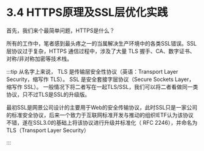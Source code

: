 # 3.4 HTTPS原理及SSL层优化实践

首先，我们来个最简单问题，HTTPS是什么？


所有的工作中，笔者感到最头疼之一的当属解决生产环境中的各类SSL错误。SSL层协议过于复杂，HTTPS 通信过程中，涉及了大量 TLS 握手、CA、数字证书、对称/非对称加密等技术栈。

:::tip <i></i>
从名字上来说，
TLS 是传输层安全性协议（英语：Transport Layer Security，缩写作 TLS）。
SSL 是安全套接字层协议（Secure Sockets Layer，缩写作 SSL）。
一般情况下将二者写在一起TLS/SSL，我们可以将二者看做同一类协议，只不过TLS是SSL的升级版。

最初SSL是网景公司设计的主要用于Web的安全传输协议，此时SSL只是一家公司的标准安全协议，后来一个致力于互联网标准开发与推动的组织IETF认为该协议不错，遂在SSL3.0的基础上将该协议进行升级并标准化（
RFC 2246），并命名为TLS（Transport Layer Security）

:::